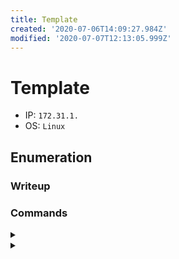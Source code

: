 ```yaml
---
title: Template
created: '2020-07-06T14:09:27.984Z'
modified: '2020-07-07T12:13:05.999Z'
---
```


# Template
- IP: `172.31.1.`
- OS: `Linux`
## Enumeration
### Writeup

### Commands
<details>
<summary></summary>

- ``
```

```
</details>

<details>
<summary></summary>

- ``
```

```
</details>

